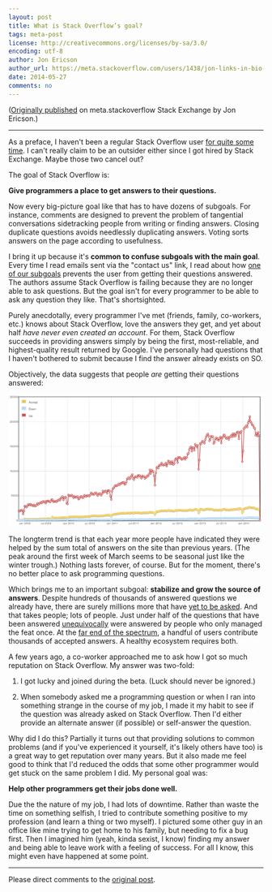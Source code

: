```yaml
---
layout: post
title: What is Stack Overflow’s goal?
tags: meta-post
license: http://creativecommons.org/licenses/by-sa/3.0/
encoding: utf-8
author: Jon Ericson
author_url: https://meta.stackoverflow.com/users/1438/jon-links-in-bio-ericson
date: 2014-05-27
comments: no
---
```


([Originally published](https://meta.stackoverflow.com/a/256299/1438) on meta.stackoverflow Stack Exchange by Jon Ericson.)

---

As a preface, I haven't been a regular Stack Overflow user [for quite some time](https://meta.stackexchange.com/questions/42481/the-problem-with-extrinsic-motivation). I can't really claim to be an outsider either since I got hired by Stack Exchange. Maybe those two cancel out?

The goal of Stack Overflow is:

**Give programmers a place to get answers to their questions.**

Now every big-picture goal like that has to have dozens of subgoals. For instance, 
comments are designed to prevent the problem of tangential conversations sidetracking people from writing or finding answers. Closing duplicate questions avoids needlessly duplicating answers. Voting sorts answers on the page according to usefulness. 

I bring it up because it's **common to confuse subgoals with the main goal**. Every time I read emails sent via the "contact us" link, I read about how [one of our subgoals](https://stackoverflow.com/help/question-bans) prevents the user from getting their questions answered. The authors assume Stack Overflow is failing because they are no longer able to ask questions. But the goal isn't for every programmer to be able to ask any question they like. That's shortsighted.

Purely anecdotally, every programmer I've met (friends, family, co-workers, etc.) knows about Stack Overflow, love the answers they get, and yet about half _have never even created an account_. For them, Stack Overflow succeeds in providing answers simply by being the first, most-reliable, and highest-quality result returned by Google. I've personally had questions that I haven't bothered to submit because I find the answer already exists on SO.  

Objectively, the data suggests that people _are_ getting their questions answered:

[![Answer votes by week](/images/A1igJ.png)](https://data.stackexchange.com/stackoverflow/query/196747/answer-votes-per-week#graph)

The longterm trend is that each year more people have indicated they were helped by the sum total of answers on the site than previous years. (The peak around the first week of March seems to be seasonal just like the winter trough.) Nothing lasts forever, of course. But for the moment, there's no better place to ask programming questions.

Which brings me to an important subgoal: **stabilize and grow the source of answers**. Despite hundreds of thousands of answered questions we already have, there are surely millions more that have [yet to be asked](https://blog.stackoverflow.com/2011/01/the-wikipedia-of-long-tail-programming-questions/). And that takes people; lots of people. Just under half of the questions that have been answered [unequivocally](https://data.stackexchange.com/stackoverflow/query/196962/unequivocally-answered-questions) were answered by people who only managed the feat once. At the [far end of the spectrum](https://data.stackexchange.com/stackoverflow/query/edit/196962#graph), a handful of users contribute thousands of accepted answers. A healthy ecosystem requires both.

A few years ago, a co-worker approached me to ask how I got so much reputation on Stack Overflow. My answer was two-fold:

1. I got lucky and joined during the beta. (Luck should never be ignored.)

2. When somebody asked me a programming question or when I ran into something strange in the course of my job, I made it my habit to see if the question was already asked on Stack Overflow. Then I'd either provide an alternate answer (if possible) or self-answer the question.

Why did I do this? Partially it turns out that providing solutions to common problems (and if you've experienced it yourself, it's likely others have too) is a great way to get reputation over many years. But it also made me feel good to think that I'd reduced the odds that some other programmer would get stuck on the same problem I did. My personal goal was:

**Help other programmers get their jobs done well.**

Due the the nature of my job, I had lots of downtime. Rather than waste the time on something selfish, I tried to contribute something positive to my profession (and learn a thing or two myself). I pictured some other guy in an office like mine trying to get home to his family, but needing to fix a bug first. Then I imagined him (yeah, kinda sexist, I know) finding my answer and being able to leave work with a feeling of success. For all I know, this might even have happened at some point.

---

Please direct comments to the [original post](https://meta.stackoverflow.com/a/256299/1438).

